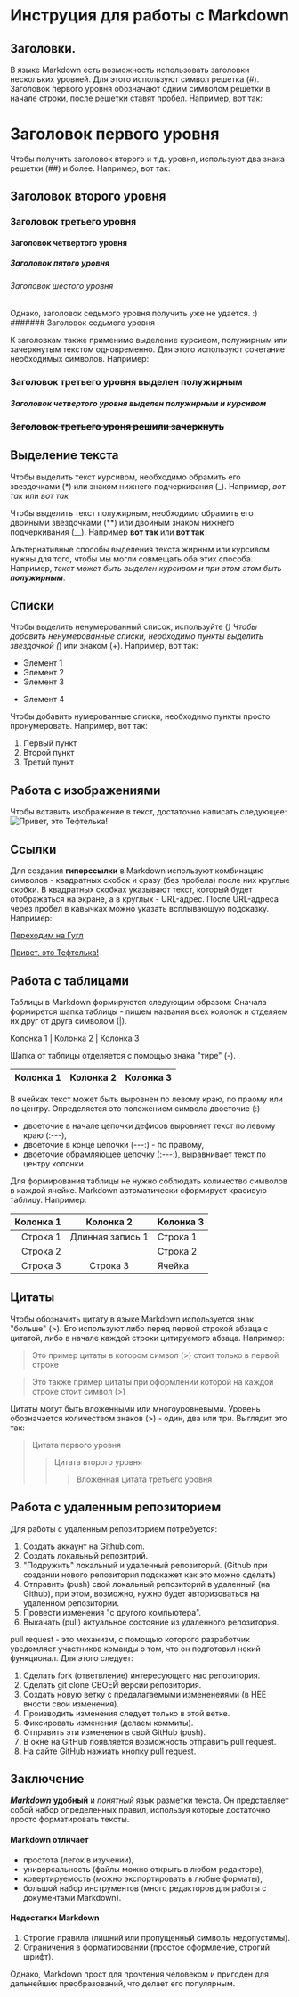 # Инструция для работы с Markdown

## Заголовки.

В языке Markdown есть возможность использовать заголовки нескольких уровней. Для этого используют символ решетка (#).
Заголовок первого уровня обозначают одним символом решетки в начале строки, после решетки ставят пробел.
Например, вот так:

# Заголовок первого уровня

Чтобы получить заголовок второго и т.д. уровня, используют два знака решетки (##) и более. Например, вот так:

## Заголовок второго уровня

### Заголовок третьего уровня
#### Заголовок четвертого уровня
##### Заголовок пятого уровня
###### Заголовок шестого уровня
Однако, заголовок седьмого уровня получить уже не удается. :)
####### Заголовок седьмого уровня

К заголовкам также применимо выделение курсивом, полужирным или зачеркнутым текстом одновременно.
Для этого используют сочетание необходимых символов.
Например:

### **Заголовок третьего уровня выделен полужирным**

#### _**Заголовок четвертого уровня выделен полужирным и курсивом**_

### ~~Заголовок третьего уроня решили зачеркнуть~~

## Выделение текста

Чтобы выделить текст курсивом, необходимо обрамить его звездочками (*) или знаком нижнего подчеркивания (_). Например, *вот так* или _вот так_

Чтобы выделить текст полужирным, необходимо обрамить его двойными звездочками (**) или двойным знаком нижнего подчеркивания (__). Например **вот так** или __вот так__

Альтернативные способы выделения текста жирным или курсивом нужны для того, чтобы мы могли совмещать оба этих способа. Например,
_текст может быть выделен курсивом и при этом этом быть **полужирным**_.

## Списки

Чтобы выделить ненумерованный список, используйте (*)
Чтобы добавить ненумерованные списки, необходимо пункты выделить звездочкой (*) или знаком (+). Например, вот так:
* Элемент 1
* Элемент 2
* Элемент 3
+ Элемент 4

Чтобы добавить нумерованные списки, необходимо пункты просто пронумеровать. Например, вот так:
1. Первый пункт
2. Второй пункт
3. Третий пункт

## Работа с изображениями

Чтобы вставить изображение в текст, достаточно написать следующее:
![Привет, это Тефтелька!](Teftelka.jpeg)

## Ссылки

Для создания **гиперссылки** в Markdown используют комбинацию символов - квадратных скобок и сразу (без пробела) после них круглые скобки.
В квадратных скобках указывают текст, который будет отображаться на экране, а в круглых - URL-адрес. После URL-адреса через пробел в кавычках можно указать всплывающую подсказку. Например:

[Переходим на Гугл](http://google.com/ "Ссылка на Гугл")

[Привет, это Тефтелька!](Teftelka.jpeg)

## Работа с таблицами

Таблицы в Markdown формируются следующим образом:
Сначала формирется шапка таблицы - пишем названия всех колонок и отделяем их друг от друга символом (|).

Колонка 1 | Колонка 2 | Колонка 3

Шапка от таблицы отделяется с помощью знака "тире" (-).

Колонка 1 | Колонка 2 | Колонка 3
----------|-----------|----------

В ячейках текст может быть выровнен по левому краю, по праому или по центру. Определяется это положением символа двоеточие (:) 
- двоеточие в начале цепочки дефисов выровняет текст по левому краю (:---),
- двоеточие в конце цепочки (---:) - по правому,
- двоеточие обрамляющее цепочку (:---:), выравнивает текст по центру колонки.

Для формирования таблицы не нужно соблюдать количество символов в каждой ячейке. Markdown автоматически сформирует красивую таблицу. Например:

Колонка 1 |            Колонка 2 | Колонка 3
----------:|:----------:|:----------
Строка 1     | Длинная запись 1  | Строка 1
Строка 2  |  | Строка 2
Строка 3 | Строка 3   | Ячейка

## Цитаты

Чтобы обозначить цитату в языке Markdown используется знак "больше" (>). Его используют либо перед первой строкой абзаца с цитатой, либо в начале каждой строки цитируемого абзаца. Например:

> Это пример цитаты
в котором символ (>) 
стоит только в первой строке

> Это также пример цитаты
> при оформлении которой
> на каждой строке стоит символ (>) 

Цитаты могут быть вложенными или многоуровневыми.
Уровень обозначается количеством знаков (>) - один, два или три. Выглядит это так:
> Цитата первого уровня
>> Цитата второго уровня
>>> Вложенная цитата третьего уровня

## Работа с удаленным репозиторием

Для работы с удаленным репозиторием потребуется:
1. Создать аккаунт на Github.com.
2. Создать локальный репозитрий.
3. "Подружить" локальный и удаленный репозиторий. (Github при создании нового репозитория подскажет как это можно сделать)
4. Отправить (push) свой локальный репозиторий в удаленный (на Github), при этом, возможно, нужно будет авторизоваться на удаленном репозитории.
5. Провести изменения "с другого компьютера".
6. Выкачать (pull) актуальное состояние из удаленного репозитория.

pull request - это механизм, с помощью которого разработчик уведомляет участников команды о том, что он подготовил некий функционал. Для этого следует:

1. Сделать fork (ответвление) интересующего нас репозитория.
2. Сделать git clone СВОЕЙ версии репозитория.
3. Создать новую ветку с предалагаемыми измененеиями (в НЕЕ вности свои изменения).
4. Производить изменения следует только в этой ветке.
5. Фиксировать изменения (делаем коммиты).
6. Отправить эти изменения в свой GitHub (push).
7. В окне на GitHub появляется возможность отправить pull request. 
8. На сайте GitHub нажиать кнопку pull request.

## Заключение

**_Markdown_** **удобный** и *понятный* язык разметки текста.
Он представляет собой набор определенных правил,
используя которые достаточно просто форматировать тексты.
 #### Markdown отличает
- простота (легок в изучении),
- универсальность (файлы можно открыть в любом редакторе),
- ковертируемость (можно экспортировать в любые форматы),
- большой набор инструментов (много редакторов для работы с документами Markdown).

#### Недостатки Markdown
1. Строгие правила (лишний или пропущенный символы недопустимы).
2. Ограничения в форматировании (простое оформление, строгий шрифт).

Однако, Markdown прост для прочтения человеком и пригоден для дальнейших преобразований, что делает его популярным.
 

